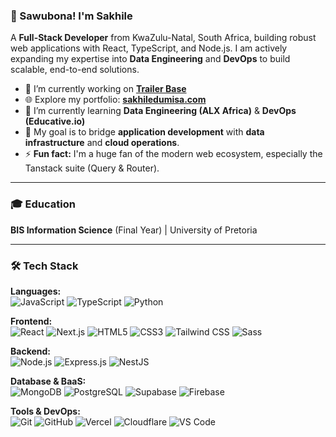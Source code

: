 ### 👋 Sawubona! I'm Sakhile

A **Full-Stack Developer** from KwaZulu-Natal, South Africa, building robust web applications with React, TypeScript, and Node.js. I am actively expanding my expertise into **Data Engineering** and **DevOps** to build scalable, end-to-end solutions.

-   🔭 I’m currently working on **[Trailer Base](https://trailerbase.tech)**
-   🌐 Explore my portfolio: **[sakhiledumisa.com](https://www.sakhiledumisa.com/)**
-   🌱 I’m currently learning **Data Engineering (ALX Africa)** & **DevOps (Educative.io)**
-   🎯 My goal is to bridge **application development** with **data infrastructure** and **cloud operations**.
-   ⚡ **Fun fact:** I'm a huge fan of the modern web ecosystem, especially the Tanstack suite (Query & Router).

---

### 🎓 Education
**BIS Information Science** (Final Year) | University of Pretoria

---

### 🛠️ Tech Stack

**Languages:**  
![JavaScript](https://skillicons.dev/icons?i=js) ![TypeScript](https://skillicons.dev/icons?i=ts) ![Python](https://skillicons.dev/icons?i=py)

**Frontend:**  
![React](https://skillicons.dev/icons?i=react) ![Next.js](https://skillicons.dev/icons?i=nextjs) ![HTML5](https://skillicons.dev/icons?i=html) ![CSS3](https://skillicons.dev/icons?i=css) ![Tailwind CSS](https://skillicons.dev/icons?i=tailwind) ![Sass](https://skillicons.dev/icons?i=sass)

**Backend:**  
![Node.js](https://skillicons.dev/icons?i=nodejs) ![Express.js](https://skillicons.dev/icons?i=express) ![NestJS](https://skillicons.dev/icons?i=nestjs)

**Database & BaaS:**  
![MongoDB](https://skillicons.dev/icons?i=mongodb) ![PostgreSQL](https://skillicons.dev/icons?i=postgresql) ![Supabase](https://skillicons.dev/icons?i=supabase) ![Firebase](https://skillicons.dev/icons?i=firebase)

**Tools & DevOps:**  
![Git](https://skillicons.dev/icons?i=git) ![GitHub](https://skillicons.dev/icons?i=github) ![Vercel](https://skillicons.dev/icons?i=vercel) ![Cloudflare](https://skillicons.dev/icons?i=cloudflare) ![VS Code](https://skillicons.dev/icons?i=vscode)
